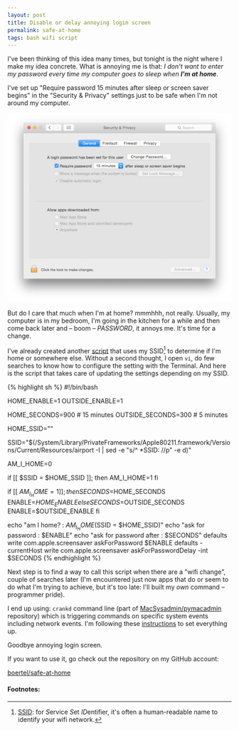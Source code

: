 ```yaml
---
layout: post
title: Disable or delay annoying login screen
permalink: safe-at-home
tags: bash wifi script
---
```


I've been thinking of this idea many times, but tonight is the night where I make my idea concrete. What is annoying me is that: *I don't want to enter my password every time my computer goes to sleep when **I'm at home***.

I've set up  "Require password 15 minutes after sleep or screen saver begins" in the "Security & Privacy" settings just to be safe when I'm not around my computer.

![System Preferences](/media/safe-at-home/system-preferences.png)

But do I care that much when I'm at home? mmmhhh, not really. Usually, my computer is in my bedroom, I'm going in the kitchen for a while and then come back later and – boom – *PASSWORD*, it annoys me. It's time for a change.

I've already created another [script](/crontrain) that uses my SSID[^1] to determine if I'm home or somewhere else. Without a second thought, I open `vi`, do few searches to know how to configure the setting with the Terminal. And here is the script that takes care of updating the settings depending on my SSID.

{% highlight sh %}
#!/bin/bash

HOME_ENABLE=1
OUTSIDE_ENABLE=1

HOME_SECONDS=900        # 15 minutes
OUTSIDE_SECONDS=300     # 5 minutes

HOME_SSID="<YOUR SSID>"


SSID="$(/System/Library/PrivateFrameworks/Apple80211.framework/Versions/Current/Resources/airport -I | sed -e "s/^  *SSID: //p" -e d)"

AM_I_HOME=0

if [[ $SSID = $HOME_SSID ]]; then
    AM_I_HOME=1
fi

if [[ $AM_I_HOME = 1 ]]; then
    SECONDS=$HOME_SECONDS
    ENABLE=$HOME_ENABLE
else
    SECONDS=$OUTSIDE_SECONDS
    ENABLE=$OUTSIDE_ENABLE
fi


echo "am I home?             : $AM_I_HOME ($SSID = $HOME_SSID)"
echo "ask for password       : $ENABLE"
echo "ask for password after : $SECONDS"
defaults write com.apple.screensaver askForPassword $ENABLE
defaults -currentHost write com.apple.screensaver askForPasswordDelay -int $SECONDS
{% endhighlight %}

Next step is to find a way to call this script when there are a "wifi change", couple of searches later (I'm encountered just now apps that do or seem to do what I'm trying to achieve, but it's too late: I'll built my *own* command – programmer pride).

I end up using: `crankd` command line (part of [MacSysadmin/pymacadmin](https://github.com/MacSysadmin/pymacadmin) repository) which is triggering commands on specific system events including network events. I'm following these [instructions](http://nokyotsu.com/qscripts/2011/03/run-script-in-os-x-on-network.html) to set everything up.

Goodbye annoying login screen.

If you want to use it, go check out the repository on my GitHub account:
<div class="cta">
    <a href="https://github.com/boertel/safe-at-home" target="_blank"><span class="octicon octicon-mark-github"></span>boertel/safe-at-home</a>
</div>


#### Footnotes:

[^1]: [SSID](http://en.wikipedia.org/wiki/SSID): for *S*ervice *S*et *ID*entifier, it's often a human-readable name to identify your wifi network.
